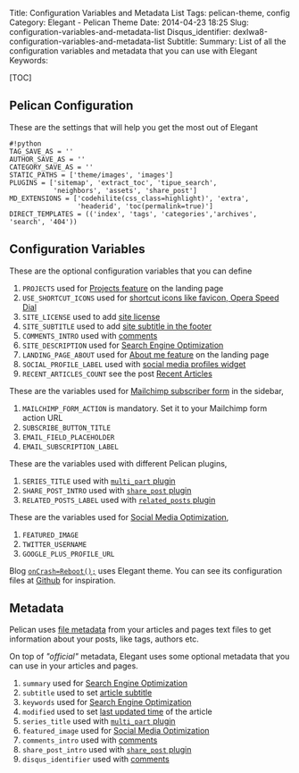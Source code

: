 Title: Configuration Variables and Metadata List
Tags: pelican-theme, config
Category: Elegant - Pelican Theme
Date: 2014-04-23 18:25
Slug: configuration-variables-and-metadata-list
Disqus_identifier: dexlwa8-configuration-variables-and-metadata-list
Subtitle: 
Summary: List of all the configuration variables and metadata that you can use with Elegant
Keywords: 

[TOC]

## Pelican Configuration

These are the settings that will help you get the most out of Elegant

    #!python
    TAG_SAVE_AS = ''
    AUTHOR_SAVE_AS = ''
    CATEGORY_SAVE_AS = ''
    STATIC_PATHS = ['theme/images', 'images']
    PLUGINS = ['sitemap', 'extract_toc', 'tipue_search',
               'neighbors', 'assets', 'share_post']
    MD_EXTENSIONS = ['codehilite(css_class=highlight)', 'extra',
                     'headerid', 'toc(permalink=true)']
    DIRECT_TEMPLATES = (('index', 'tags', 'categories','archives', 'search', '404'))

## Configuration Variables

These are the optional configuration variables that you can define

1. `PROJECTS` used for [Projects
   feature](elegant-best-pelican-theme-features#projects)
   on the landing page
1. `USE_SHORTCUT_ICONS` used for [shortcut icons like favicon, Opera Speed
   Dial](how-to-set-shortcut-icons)
1. `SITE_LICENSE` used to add [site
   license](few-more-features-of-elegant#add-license-to-your-site)
1. `SITE_SUBTITLE` used to add [site subtitle in the
   footer](few-more-features-of-elegant#site-subtitle)
1. `COMMENTS_INTRO` used with
   [comments](how-to-use-disqus-comments-elegantly#invite-visitors-to-comment)
1. `SITE_DESCRIPTION` used for [Search Engine
   Optimization](search-engine-and-social-media-optimization#search-engine-optimization-seo)
1. `LANDING_PAGE_ABOUT` used for [About me
   feature](elegant-best-pelican-theme-features#about-me)
   on the landing page
1. `SOCIAL_PROFILE_LABEL` used with [social media profiles
   widget](how-to-display-your-social-media-profiles)
1. `RECENT_ARTICLES_COUNT` see the post [Recent
   Articles](elegant-best-pelican-theme-features#recent-articles)

These are the variables used for [Mailchimp subscriber
form](elegant-best-pelican-theme-features#mailchimp) in the sidebar,

1. `MAILCHIMP_FORM_ACTION` is mandatory. Set it to your Mailchimp form action
   URL
1. `SUBSCRIBE_BUTTON_TITLE`
1. `EMAIL_FIELD_PLACEHOLDER`
1. `EMAIL_SUBSCRIPTION_LABEL`

These are the variables used with different Pelican plugins,

1. `SERIES_TITLE` used with [`multi_part` plugin](how-to-use-multi-part-plugin)
1. `SHARE_POST_INTRO` used with [`share_post`
   plugin](how-to-use-social-sharing-plugin)
1. `RELATED_POSTS_LABEL` used with [`related_posts`
   plugin](https://github.com/getpelican/pelican-plugins/tree/master/related_posts) 

These are the variables used for [Social Media
Optimization](search-engine-and-social-media-optimization#social-media-optimization-smo),

1. `FEATURED_IMAGE`
1. `TWITTER_USERNAME`
1. `GOOGLE_PLUS_PROFILE_URL` 

Blog [`onCrash=Reboot();`](http://oncrashreboot.com) uses Elegant theme. You
can see its configuration files at
[Github](https://github.com/talha131/onCrashReboot) for inspiration.

## Metadata

Pelican uses [file
metadata](http://docs.getpelican.com/en/latest/getting_started.html#file-metadata)
from your articles and pages text files to get information about your posts,
like tags, authors etc.

On top of *"official"* metadata, Elegant uses some optional metadata that you
can use in your articles and pages.

1. `summary` used for [Search Engine
    Optimization](search-engine-and-social-media-optimization#search-engine-optimization-seo)
1. `subtitle` used to set [article
    subtitle](elegant-best-pelican-theme-features#article-subtitle)
1. `keywords` used for [Search Engine
    Optimization](search-engine-and-social-media-optimization#search-engine-optimization-seo)
1. `modified` used to set [last updated time](how-does-modified-metadata-works)
    of the article
1. `series_title` used with [`multi_part` plugin](how-to-use-multi-part-plugin)
1. `featured_image` used for [Social Media
    Optimization](search-engine-and-social-media-optimization#social-media-optimization-smo)
1. `comments_intro` used with
    [comments](how-to-use-disqus-comments-elegantly#invite-visitors-to-comment)
1. `share_post_intro` used with [`share_post`
    plugin](how-to-use-social-sharing-plugin)
1. `disqus_identifier` used with
    [comments](how-to-use-disqus-comments-elegantly#disqus-thread-id)


